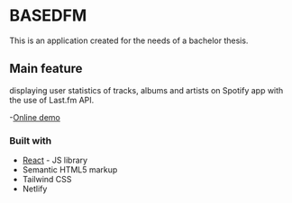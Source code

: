 # BASEDFM

This is an application created for the needs of a bachelor thesis.

## Main feature

displaying user statistics of tracks, albums and artists on Spotify app with the use of Last.fm API.


-[Online demo](https://poetic-kleicha-ca23a5.netlify.app/)

### Built with

- [React](https://reactjs.org/) - JS library
- Semantic HTML5 markup
- Tailwind CSS
- Netlify
